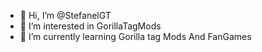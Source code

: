- 👋 Hi, I’m @StefanelGT
- 👀 I’m interested in GorillaTagMods
- 🌱 I’m currently learning Gorilla tag Mods And FanGames
